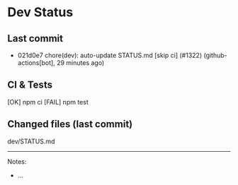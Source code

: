 # Dev Status

## Last commit
- 021d0e7 chore(dev): auto-update STATUS.md [skip ci] (#1322) (github-actions[bot], 29 minutes ago)
## CI & Tests
[OK] npm ci
[FAIL] npm test

## Changed files (last commit)
dev/STATUS.md

---
Notes:
- ...
